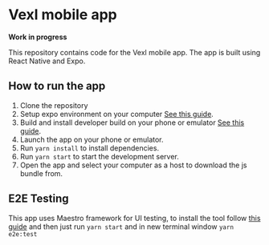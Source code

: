 # Vexl mobile app

**Work in progress**

This repository contains code for the Vexl mobile app. The app is built using React Native and Expo.

## How to run the app

1. Clone the repository
2. Setup expo environment on your computer [See this guide](https://docs.expo.dev/get-started/installation/).
3. Build and install developer build on your phone or emulator [See this guide](https://docs.expo.dev/development/create-development-builds).
4. Launch the app on your phone or emulator.
5. Run `yarn install` to install dependencies.
6. Run `yarn start` to start the development server.
7. Open the app and select your computer as a host to download the js bundle from.

## E2E Testing

This app uses Maestro framework for UI testing, to install the tool follow [this guide](https://maestro.mobile.dev/getting-started/installing-maestro) and then just run `yarn start` and in new terminal window `yarn e2e:test`
